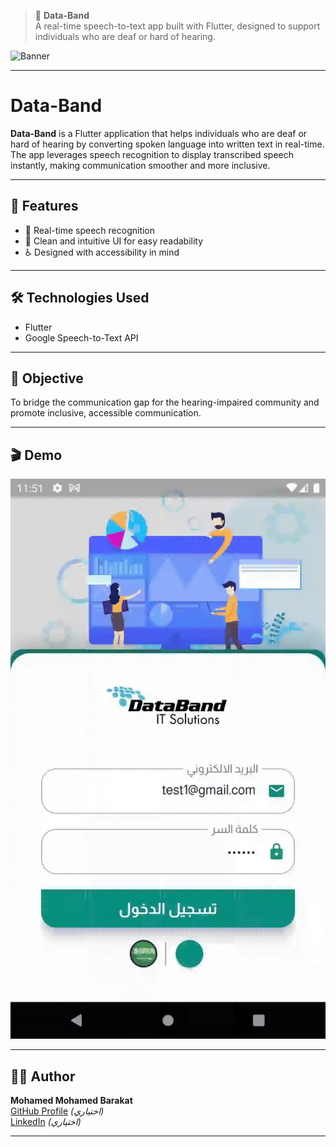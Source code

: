 > 📱 **Data-Band**  
> A real-time speech-to-text app built with Flutter, designed to support individuals who are deaf or hard of hearing.

![Banner](images/WelcomeScreen.png)

---

# Data-Band

**Data-Band** is a Flutter application that helps individuals who are deaf or hard of hearing by converting spoken language into written text in real-time.  
The app leverages speech recognition to display transcribed speech instantly, making communication smoother and more inclusive.

---

## 🚀 Features

- 🎤 Real-time speech recognition  
- 🧼 Clean and intuitive UI for easy readability  
- ♿ Designed with accessibility in mind  

---

## 🛠️ Technologies Used

- Flutter  
- Google Speech-to-Text API  

---

## 🎯 Objective

To bridge the communication gap for the hearing-impaired community and promote inclusive, accessible communication.

---

## 🎬 Demo

![App Demo](images/OverView.gif)

---

## 🧑‍💻 Author

**Mohamed Mohamed Barakat**  
[GitHub Profile](https://github.com/your-github-username) *(اختياري)*  
[LinkedIn](https://linkedin.com/in/your-link) *(اختياري)*

---

